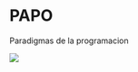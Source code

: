 # PAPO
Paradigmas de la programacion

![](https://github.com/FerLS/PAPO/blob/main/patricio-bailando.gif)
